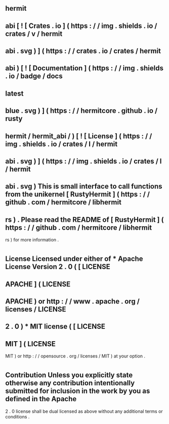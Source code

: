 #
hermit
-
abi
[
!
[
Crates
.
io
]
(
https
:
/
/
img
.
shields
.
io
/
crates
/
v
/
hermit
-
abi
.
svg
)
]
(
https
:
/
/
crates
.
io
/
crates
/
hermit
-
abi
)
[
!
[
Documentation
]
(
https
:
/
/
img
.
shields
.
io
/
badge
/
docs
-
latest
-
blue
.
svg
)
]
(
https
:
/
/
hermitcore
.
github
.
io
/
rusty
-
hermit
/
hermit_abi
/
)
[
!
[
License
]
(
https
:
/
/
img
.
shields
.
io
/
crates
/
l
/
hermit
-
abi
.
svg
)
]
(
https
:
/
/
img
.
shields
.
io
/
crates
/
l
/
hermit
-
abi
.
svg
)
This
is
small
interface
to
call
functions
from
the
unikernel
[
RustyHermit
]
(
https
:
/
/
github
.
com
/
hermitcore
/
libhermit
-
rs
)
.
Please
read
the
README
of
[
RustyHermit
]
(
https
:
/
/
github
.
com
/
hermitcore
/
libhermit
-
rs
)
for
more
information
.
#
#
License
Licensed
under
either
of
*
Apache
License
Version
2
.
0
(
[
LICENSE
-
APACHE
]
(
LICENSE
-
APACHE
)
or
http
:
/
/
www
.
apache
.
org
/
licenses
/
LICENSE
-
2
.
0
)
*
MIT
license
(
[
LICENSE
-
MIT
]
(
LICENSE
-
MIT
)
or
http
:
/
/
opensource
.
org
/
licenses
/
MIT
)
at
your
option
.
#
#
Contribution
Unless
you
explicitly
state
otherwise
any
contribution
intentionally
submitted
for
inclusion
in
the
work
by
you
as
defined
in
the
Apache
-
2
.
0
license
shall
be
dual
licensed
as
above
without
any
additional
terms
or
conditions
.
